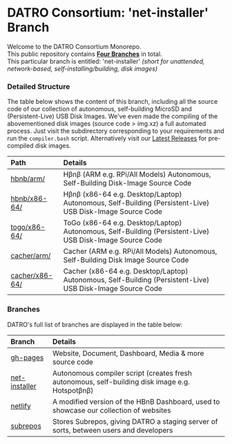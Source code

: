 # DATRO Consortium: 'net-installer' Branch 

Welcome to the DATRO Consortium Monorepo.  
This public repository contains **[Four Branches](#Branches)** in total.   
This particular branch is entitled: 'net-installer' *(short for unattended, network-based, self-installing/building, disk images)*  

### Detailed Structure
The table below shows the content of this branch, including all the source code of our collection of autonomous, self-building MicroSD and (Persistent-Live) USB Disk Images. We've even made the compiling of the abovementioned disk images (source code > img.xz) a full automated process. 
Just visit the subdirectory corresponding to your requirements and run the `compiler.bash` script.
Alternatively visit our [Latest Releases](https://github.com/unclehowell/datro/releases/ "DATRO Net-Installer Latest Release") for pre-compiled disk images.
   
| Path                      | Details                                                                             |
|:--------------------------|:------------------------------------------------------------------------------------|
|[hbnb/arm/](https://github.com/unclehowell/datro/tree/net-installer/hbnb/arm/ "Hotspotβnβ on ARM")  | Hβnβ (ARM e.g. RPi/All Models) Autonomous, Self-Building Disk-Image Source Code     |
|[hbnb/x86-64/](https://github.com/unclehowell/datro/tree/net-installer/hbnb/x86-64 "Hotspotβnβ on x86-64")  | Hβnβ (x86-64 e.g. Desktop/Laptop) Autonomous, Self-Building (Persistent-Live) USB Disk-Image Source Code  |
|[togo/x86-64/](https://github.com/unclehowell/datro/tree/net-installer/togo/x86-64 "To-Go USB on x86-64")  | ToGo (x86-64 e.g. Desktop/Laptop) Autonomous, Self-Building (Persistent-Live) USB Disk-Image Source Code  |
|[cacher/arm/](https://github.com/unclehowell/datro/tree/net-installer/cacher/arm "Cacher on ARM")  |   Cacher (ARM e.g. RPi/All Models) Autonomous, Self-Building Disk Image Source Code |
|[cacher/x86-64/](https://github.com/unclehowell/datro/tree/net-installer/cacher/x86-64 "Cacher on x86-64")   | Cacher (x86-64 e.g. Desktop/Laptop) Autonomous, Self-Building (Persistent-Live) USB Disk-Image Source Code |


### Branches

DATRO's full list of branches are displayed in the table below:

| Branch                    | Details                                                                             |
|:--------------------------|:------------------------------------------------------------------------------------|
|[gh-pages](https://github.com/unclehowell/datro/tree/gh-pages "gh-pages branch") | Website, Document, Dashboard, Media & more source code |
|[net-installer](https://github.com/unclehowell/datro/tree/net-installer "DATRO Net-Installer Branch") | Autonomous compiler script (creates fresh autonomous, self-building disk image e.g. Hotspotβnβ) |
|[netlify](https://github.com/unclehowell/datro/tree/netlify "DATRO Netlify Branch") | A modified version of the HBnB Dashboard, used to showcase our collection of websites |
|[subrepos](https://github.com/unclehowell/datro/tree/subrepos "DATRO SubRepos Branch") | Stores Subrepos, giving DATRO a staging server of sorts, between users and developers |
      
     

